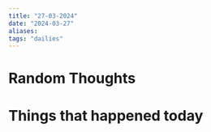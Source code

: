 ```yaml
---
title: "27-03-2024"
date: "2024-03-27"
aliases: 
tags: "dailies"
---
```


# Random Thoughts

# Things that happened today